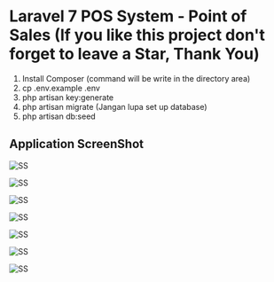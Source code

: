 # Laravel 7 POS System - Point of Sales (If you like this project don't forget to leave a Star, Thank You)


1. Install Composer  (command will be write in the directory area)
2. cp .env.example .env
3. php artisan key:generate
4. php artisan migrate (Jangan lupa set up database)
5. php artisan db:seed

## Application ScreenShot

![SS](https://github.com/crusherblack/Laravel-POS-Free/blob/master/screenshot/1.jpg)

![SS](https://github.com/crusherblack/Laravel-POS-Free/blob/master/screenshot/2.jpg)

![SS](https://github.com/crusherblack/Laravel-POS-Free/blob/master/screenshot/3.jpg)

![SS](https://github.com/crusherblack/Laravel-POS-Free/blob/master/screenshot/4.jpg)

![SS](https://github.com/crusherblack/Laravel-POS-Free/blob/master/screenshot/5.jpg)

![SS](https://github.com/crusherblack/Laravel-POS-Free/blob/master/screenshot/6.jpg)

![SS](https://github.com/crusherblack/Laravel-POS-Free/blob/master/screenshot/7.jpg)
